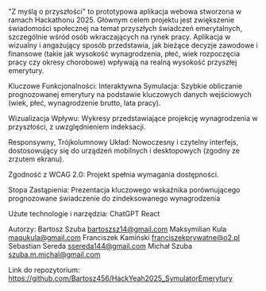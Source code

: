 "Z myślą o przyszłości" to prototypowa aplikacja webowa stworzona w ramach Hackathonu 2025. 
Głównym celem projektu jest zwiększenie świadomości społecznej na temat przyszłych świadczeń emerytalnych, szczególnie wśród osób wkraczających na rynek pracy.
Aplikacja w wizualny i angażujący sposób przedstawia, jak bieżące decyzje zawodowe i finansowe (takie jak wysokość wynagrodzenia, płeć, wiek rozpoczęcia pracy czy okresy chorobowe) wpływają na realną wysokość przyszłej emerytury.

Kluczowe Funkcjonalności:
Interaktywna Symulacja: Szybkie obliczanie prognozowanej emerytury na podstawie kluczowych danych wejściowych (wiek, płeć, wynagrodzenie brutto, lata pracy).


Wizualizacja Wpływu: 
Wykresy przedstawiające projekcję wynagrodzenia w przyszłości, z uwzględnieniem indeksacji.


Responsywny, Trójkolumnowy Układ: 
Nowoczesny i czytelny interfejs, dostosowujący się do urządzeń mobilnych i desktopowych (zgodny ze zrzutem ekranu).


Zgodność z WCAG 2.0: Projekt spełnia wymagania dostępności.


Stopa Zastąpienia: Prezentacja kluczowego wskaźnika porównującego prognozowane świadczenie do zindeksowanego wynagrodzenia

Użute technologie i narzędzia:
ChatGPT
React

Autorzy:
Bartosz Szuba bartoszsz14@gmail.com
Maksymilian Kula maqukula@gmail.com
Franciszek Kamiński franciszekprywatne@o2.pl
Sebastian Sereda ssereda144@gmail.com
Michał Szuba szuba.m.michal@gmail.com

Link do repozytorium: https://github.com/Bartosz456/HackYeah2025_SymulatorEmerytury